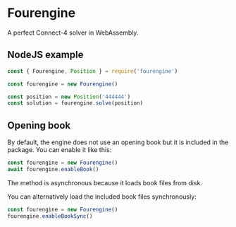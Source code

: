 # Fourengine

A perfect Connect-4 solver in WebAssembly.

## NodeJS example
```javascript
const { Fourengine, Position } = require('fourengine')

const fourengine = new Fourengine()

const position = new Position('444444')
const solution = fourengine.solve(position)
```

## Opening book
By default, the engine does not use an opening book but it is included in the package. You can enable it like this:
```javascript
const fourengine = new Fourengine()
await fourengine.enableBook()
```
The method is asynchronous because it loads book files from disk.

You can alternatively load the included book files synchronously:
```javascript
const fourengine = new Fourengine()
fourengine.enableBookSync()
```